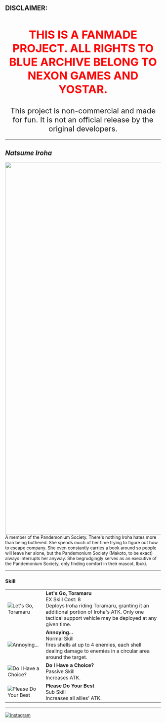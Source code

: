 ## **DISCLAIMER:**
<h1 style="text-align:center; color:red; font-size: 36px; font-weight: bold;">
    THIS IS A FANMADE PROJECT. ALL RIGHTS TO BLUE ARCHIVE BELONG TO NEXON GAMES AND YOSTAR.
</h1>
<h2 style="text-align:center; font-size: 24px; font-weight: normal;">
    This project is non-commercial and made for fun. It is not an official release by the original developers.
</h2>


---

## _Natsume Iroha_

<td><img src="https://s1.zerochan.net/Natsume.Iroha.600.3680000.jpg" width="1200"></td>
<td style="text-align: justify;">A member of the Pandemonium Society. There's nothing Iroha hates more than being bothered. She spends much of her time trying to figure out how to escape company. She even constantly carries a book around so people will leave her alone, but the Pandemonium Society (Makoto, to be exact) always interrupts her anyway. She begrudgingly serves as an executive of the Pandemonium Society, only finding comfort in their mascot, Ibuki.</td>

---

### Skill

<table>
  
<tr>
<td><img src="https://images.dotgg.gg/bluearchive/skillicons/skillicon_ch0156_exskill.webp" style="max-width: 100%; height: auto;" alt="Let's Go, Toramaru"></td>
<td><strong>Let's Go, Toramaru</strong><br>EX Skill Cost: 8<br>Deploys Iroha riding Toramaru, granting it an additional portion of Iroha's ATK. Only one tactical support vehicle may be deployed at any given time.</td>
</tr>
  
<tr>
<td><img src="https://images.dotgg.gg/bluearchive/skillicons/common_skillicon_circle.webp" style="max-width: 100%; height: auto;" alt="Annoying..."></td>
<td><strong>Annoying...</strong><br>Normal Skill<br>fires shells at up to 4 enemies, each shell dealing damage to enemies in a circular area around the target.</td>
</tr>

<tr>
<td><img src="https://images.dotgg.gg/bluearchive/skillicons/common_skillicon_weaponbuff.webp" style="max-width: 100%; height: auto;" alt="Do I Have a Choice?"></td>
<td><strong>Do I Have a Choice?</strong><br>Passive Skill<br>Increases ATK.</td>
</tr>

<tr>
<td><img src="https://images.dotgg.gg/bluearchive/skillicons/common_skillicon_weaponbuff.webp" style="max-width: 100%; height: auto;" alt="Please Do Your Best"></td>
<td><strong>Please Do Your Best</strong><br>Sub Skill<br>Increases all allies' ATK.</td>
</tr>


</table>

---

[![Instagram](https://img.shields.io/badge/Instagram-%23E4405F.svg?style=for-the-badge&logo=Instagram&logoColor=white)](https://www.instagram.com/sirin_316311/)
